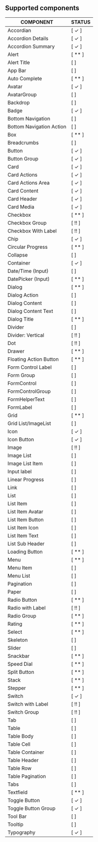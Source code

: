 
## Supported components

| COMPONENT                | STATUS         |
| ------------------------ | -------------- |
| Accordian                | [ ✓ ]    |
| Accordion Details        | [ ✓ ]    |
| Accordion Summary        | [ ✓ ]    |
| Alert                    | [ ** ]    |
| Alert Title              | [ ]    |
| App Bar                  | [ ]    |
| Auto Complete            | [ ** ]|
| Avatar                   | [ ✓ ]    |
| AvatarGroup              | [ ]    |
| Backdrop                 | [ ]    |
| Badge                    | [ ✓ ]    |
| Bottom Navigation        | [ ]    |
| Bottom Navigation Action | [ ]    |
| Box                      | [ ** ]    |
| Breadcrumbs              | [ ]    |
| Button                   | [ ✓ ]    |
| Button Group             | [ ✓ ]    |
| Card                     | [ ✓ ]    |
| Card Actions             | [ ✓ ]    |
| Card Actions Area        | [ ✓ ]    |
| Card Content             | [ ✓ ]    |
| Card Header              | [ ✓ ]    |
| Card Media               | [ ✓ ]    |
| Checkbox                 | [ ** ]    |
| Checkbox Group           | [ !! ]    |
| Checkbox With Label      | [ !! ]    |
| Chip                     | [ ✓ ]    |
| Circular Progress        | [ ** ]    |
| Collapse                 | [ ]    |
| Container                | [ ✓ ]    |
| Date/Time (Input)        | [ ]|
| DatePicker (Input)       | [ ** ] |
| Dialog                   | [ ** ]    |
| Dialog Action            | [ ]    |
| Dialog Content           | [ ]    |
| Dialog Content Text      | [ ]    |
| Dialog Title             | [ ** ]    |
| Divider                  | [ ]    |
| Divider: Vertical        | [ !! ]    |
| Dot                      | [ !! ]    |
| Drawer                   | [ ** ]    |
| Floating Action Button   | [ ** ]    |
| Form Control Label       | [ ]    |
| Form Group               | [ ]    |
| FormControl              | [ ]    |
| FormControlGroup         | [ ] |
| FormHelperText           | [ ]    |
| FormLabel                | [ ]    |
| Grid                     | [ ** ]    |
| Grid List/ImageList      | [ ]    |
| Icon                     | [ ✓ ]    |
| Icon Button              | [ ✓ ]    |
| Image                    | [ !! ]    |
| Image List               | [ ]    |
| Image List Item          | [ ]    |
| Input label              | [ ]    |
| Linear Progress          | [ ]    |
| Link                     | [ ]    |
| List                     | [ ]    |
| List Item                | [ ]    |
| List Item Avatar         | [ ]    |
| List Item Button         | [ ]    |
| List Item Icon           | [ ]    |
| List Item Text           | [ ]    |
| List Sub Header          | [ ]    |
| Loading Button           | [ ** ]    |
| Menu                     | [ ** ]    |
| Menu Item                | [ ]    |
| Menu List                | [ ]|
| Pagination               | [ ] |
| Paper                    | [ ]    |
| Radio Button             | [ ** ]    |
| Radio with Label             | [ !! ]    |
| Radio Group             | [ ** ]    |
| Rating                   | [ ** ]    |
| Select                   | [ ** ]    |
| Skeleton                 | [ ]    |
| Slider                   | [ ]    |
| Snackbar                 | [ ** ]    |
| Speed Dial               | [ ** ] |
| Split Button             | [ ** ]    |
| Stack                    | [ ** ]    |
| Stepper                  | [ ** ]    |
| Switch                   | [ ✓ ]    |
| Switch with Label        | [ !! ]    |
| Switch Group        | [ !! ]    |
| Tab                      | [ ]    |
| Table                    | [ ]    |
| Table Body               | [ ]    |
| Table Cell               | [ ]    |
| Table Container          | [ ]    |
| Table Header             | [ ]    |
| Table Row                | [ ]    |
| Table Pagination         | [ ]    |
| Tabs                     | [ ]    |
| Textfield                | [ ** ]    |
| Toggle Button            | [ ✓ ]    |
| Toggle Button Group      | [ ✓ ]    |
| Tool Bar                 | [ ]    |
| Tooltip                  | [ ]    |
| Typography               | [ ✓ ]    |
